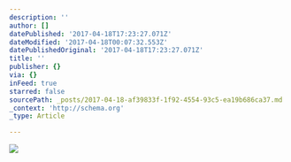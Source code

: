 ```yaml
---
description: ''
author: []
datePublished: '2017-04-18T17:23:27.071Z'
dateModified: '2017-04-18T00:07:32.553Z'
datePublishedOriginal: '2017-04-18T17:23:27.071Z'
title: ''
publisher: {}
via: {}
inFeed: true
starred: false
sourcePath: _posts/2017-04-18-af39833f-1f92-4554-93c5-ea19b686ca37.md
_context: 'http://schema.org'
_type: Article

---
```

![](https://the-grid-user-content.s3-us-west-2.amazonaws.com/7513d910-1df8-4b0f-a8dc-6da0492c41de.jpg)